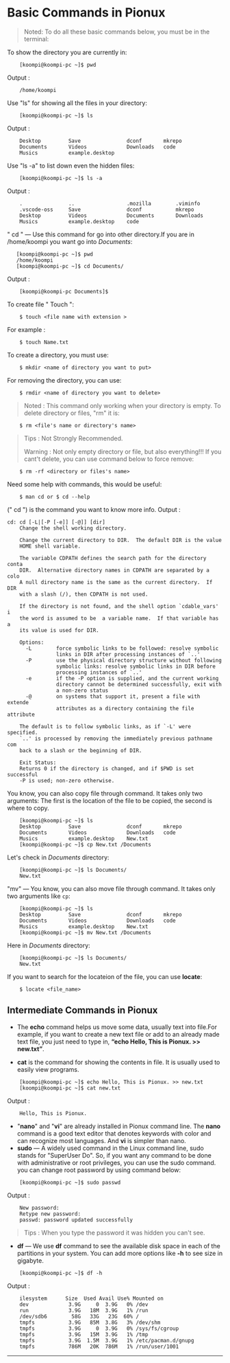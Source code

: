 # Basic Commands in Pionux

> Noted: To do all these basic commands below, you must be in the terminal:


To show the directory you are currently in:
```
    [koompi@koompi-pc ~]$ pwd
```
Output :
```
    /home/koompi
```
Use "ls" for showing all the files in your directory:
```
    [koompi@koompi-pc ~]$ ls
```
Output :
```
    Desktop         Save               dconf       mkrepo     
    Documents       Videos             Downloads   code    
    Musics          example.desktop
```
Use "ls -a" to list down even the hidden files:
```
    [koompi@koompi-pc ~]$ ls -a
```
Output :
```
    .               ..                 .mozilla        .viminfo
    .vscode-oss     Save               dconf           mkrepo   
    Desktop         Videos             Documents       Downloads           
    Musics          example.desktop    code
 ```
 " cd " ― Use this command for go into other directory.If you are in /home/koompi you want go into *Documents*:
 ```
    [koompi@koompi-pc ~]$ pwd
    /home/koompi
    [koompi@koompi-pc ~]$ cd Documents/
```
Output :
```
    [koompi@koompi-pc Documents]$
```
To create file " Touch ":
```
    $ touch <file name with extension >
```
For example :
```
    $ touch Name.txt
```
To create a directory, you must use:
``` 
    $ mkdir <name of directory you want to put>
```
For removing the directory, you can use:
```
    $ rmdir <name of directory you want to delete>
```
> Noted : This command only working when your directory is empty.
To delete directory or files, "rm" it is:
```
    $ rm <file's name or directory's name>
```
> Tips : Not Strongly Recommended.
>
> Warning : Not only empty directory or file, but also everything!!!
If you cant't delete, you can use command below to force remove:

```
    $ rm -rf <directory or files's name>
```
Need some help with commands, this would be useful:
```
    $ man cd or $ cd --help
```
(" cd ") is the command you want to know more info.
Output :
```
cd: cd [-L|[-P [-e]] [-@]] [dir]
    Change the shell working directory.
    
    Change the current directory to DIR.  The default DIR is the value 
    HOME shell variable.
    
    The variable CDPATH defines the search path for the directory conta
    DIR.  Alternative directory names in CDPATH are separated by a colo
    A null directory name is the same as the current directory.  If DIR
    with a slash (/), then CDPATH is not used.
    
    If the directory is not found, and the shell option `cdable_vars' i
    the word is assumed to be  a variable name.  If that variable has a
    its value is used for DIR.
    
    Options:
      -L        force symbolic links to be followed: resolve symbolic
                links in DIR after processing instances of `..'
      -P        use the physical directory structure without following
                symbolic links: resolve symbolic links in DIR before
                processing instances of `..'
      -e        if the -P option is supplied, and the current working
                directory cannot be determined successfully, exit with
                a non-zero status
      -@        on systems that support it, present a file with extende
                attributes as a directory containing the file attribute
    
    The default is to follow symbolic links, as if `-L' were specified.
    `..' is processed by removing the immediately previous pathname com
    back to a slash or the beginning of DIR.
    
    Exit Status:
    Returns 0 if the directory is changed, and if $PWD is set successful
    -P is used; non-zero otherwise.
```
You know, you can also copy file through command. It takes only two arguments: The first is the location of the file to be copied, the second is where to copy.
```
    [koompi@koompi-pc ~]$ ls
    Desktop         Save               dconf       mkrepo     
    Documents       Videos             Downloads   code    
    Musics          example.desktop    New.txt
    [koompi@koompi-pc ~]$ cp New.txt /Documents
```
Let's check in *Documents* directory:
```
    [koompi@koompi-pc ~]$ ls Documents/
    New.txt
```
"mv" ― You know, you can also move file through command. It takes only two arguments like `cp`:
```
    [koompi@koompi-pc ~]$ ls
    Desktop         Save               dconf       mkrepo     
    Documents       Videos             Downloads   code    
    Musics          example.desktop    New.txt
    [koompi@koompi-pc ~]$ mv New.txt /Documents
```
Here in *Documents* directory:
```
    [koompi@koompi-pc ~]$ ls Documents/
    New.txt
```
If you want to search for the locateion of the file, you can use **locate**:
```command
    $ locate <file_name>
```
## Intermediate Commands in Pionux

- The **echo** command helps us move some data, usually text into file.For example, if you want to create a new text file or add to an already made text file, you just need to type in, **“echo Hello, This is Pionux. >> new.txt”**.

- **cat** is the command for showing the contents in file. It is usually used to easily view programs. 
```
    [koompi@koompi-pc ~]$ echo Hello, This is Pionux. >> new.txt
    [koompi@koompi-pc ~]$ cat new.txt
```
Output :
```text
    Hello, This is Pionux.
```
- "**nano**" and "**vi**" are already installed in Pionux command line. The **nano** command is a good text editor that denotes keywords with color and can recognize most languages. And **vi** is simpler than nano.
- **sudo** — A widely used command in the Linux command line, sudo stands for "SuperUser Do". So, if you want any command to be done with administrative or root privileges, you can use the sudo command. 
you can change root password by using command below:
```
    [koompi@koompi-pc ~]$ sudo passwd
```
Output :
```
    New password: 
    Retype new password: 
    passwd: password updated successfully
```
> Tips : When you type the password it was hidden you can't see.

- **df** — We use **df**  command to see the available disk space in each of the partitions in your system. You can add more options like **-h** to see size in gigabyte.
```
    [koompi@koompi-pc ~]$ df -h
```
Output :
```
    ilesystem      Size  Used Avail Use% Mounted on
    dev             3.9G     0  3.9G   0% /dev
    run             3.9G   18M  3.9G   1% /run
    /dev/sdb6        58G   33G   23G  60% /
    tmpfs           3.9G   85M  3.8G   3% /dev/shm
    tmpfs           3.9G     0  3.9G   0% /sys/fs/cgroup
    tmpfs           3.9G   15M  3.9G   1% /tmp
    tmpfs           3.9G  1.5M  3.9G   1% /etc/pacman.d/gnupg
    tmpfs           786M   20K  786M   1% /run/user/1001
```
----



















   